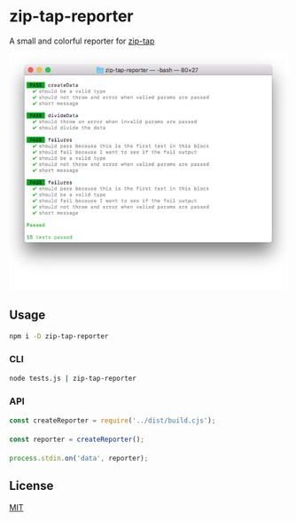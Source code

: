 # zip-tap-reporter

A small and colorful reporter for [zip-tap](https://github.com/Vehmloewff/zip-tap)

<p align="center">
    <img src="https://github.com/Vehmloewff/zip-tap-reporter/raw/master/screenshot.png">
</p>

## Usage

```sh
npm i -D zip-tap-reporter
```

### CLI

```sh
node tests.js | zip-tap-reporter
```

### API

```js
const createReporter = require('../dist/build.cjs');

const reporter = createReporter();

process.stdin.on('data', reporter);
```

## License

[MIT](/LICENSE)
